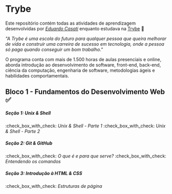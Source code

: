 # Trybe

Este repositório contém todas as atividades de aprendizagem desenvolvidas por _[Eduardo Casati](LinkDoSeuLinkedinAqui)_ enquanto estudava na [Trybe](https://www.betrybe.com/) :rocket:

_"A Trybe é uma escola do futuro para qualquer pessoa que queira melhorar de vida e construir uma carreira de sucesso em tecnologia, onde a pessoa só paga quando conseguir um bom trabalho."_

O programa conta com mais de 1.500 horas de aulas presenciais e online, aborda introdução ao desenvolvimento de software, front-end, back-end, ciência da computação, engenharia de software, metodologias ágeis e habilidades comportamentais.

## Bloco 1 - Fundamentos do Desenvolvimento Web :white_check_mark:

##### Seção 1: Unix & Shell

:check_box_with_check: _Unix & Shell - Parte 1_
:check_box_with_check: _Unix & Shell - Parte 2_

##### Seção 2: Git & GitHub

:check_box_with_check: _O que é e para que serve?_
:check_box_with_check: _Entendendo os comandos_

##### Seção 3: Introdução à HTML & CSS

:check_box_with_check: _Estruturas de página_